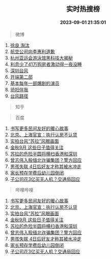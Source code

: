 <div align="center"><h2>实时热搜榜</h2><h4>2023-09-01 21:35:01</h4></div>

> 微博  

1. [徐良 淘汰](https://s.weibo.com/weibo?q=%E5%BE%90%E8%89%AF%20%E6%B7%98%E6%B1%B0&t=31&band_rank=1&Refer=top)<br />
2. [航空公司向李惠利道歉](https://s.weibo.com/weibo?q=%23%E8%88%AA%E7%A9%BA%E5%85%AC%E5%8F%B8%E5%90%91%E6%9D%8E%E6%83%A0%E5%88%A9%E9%81%93%E6%AD%89%23&t=31&band_rank=2&Refer=top)<br />
3. [杭州亚运会游泳馆黑科技大揭秘](https://s.weibo.com/weibo?q=%23%E6%9D%AD%E5%B7%9E%E4%BA%9A%E8%BF%90%E4%BC%9A%E6%B8%B8%E6%B3%B3%E9%A6%86%E9%BB%91%E7%A7%91%E6%8A%80%E5%A4%A7%E6%8F%AD%E7%A7%98%23&t=31&band_rank=3&Refer=top)<br />
4. [利息少了41万购房者激动得一夜没睡](https://s.weibo.com/weibo?q=%23%E5%88%A9%E6%81%AF%E5%B0%91%E4%BA%8641%E4%B8%87%E8%B4%AD%E6%88%BF%E8%80%85%E6%BF%80%E5%8A%A8%E5%BE%97%E4%B8%80%E5%A4%9C%E6%B2%A1%E7%9D%A1%23&t=31&band_rank=4&Refer=top)<br />
5. [深圳台风](https://s.weibo.com/weibo?q=%E6%B7%B1%E5%9C%B3%E5%8F%B0%E9%A3%8E&t=31&band_rank=5&Refer=top)<br />
6. [开端第二部](https://s.weibo.com/weibo?q=%E5%BC%80%E7%AB%AF%E7%AC%AC%E4%BA%8C%E9%83%A8&t=31&band_rank=6&Refer=top)<br />
7. [基本每年一部爆剧的演员](https://s.weibo.com/weibo?q=%23%E5%9F%BA%E6%9C%AC%E6%AF%8F%E5%B9%B4%E4%B8%80%E9%83%A8%E7%88%86%E5%89%A7%E7%9A%84%E6%BC%94%E5%91%98%23&t=31&band_rank=7&Refer=top)<br />
8. [骄阳伴我](https://s.weibo.com/weibo?q=%E9%AA%84%E9%98%B3%E4%BC%B4%E6%88%91&t=31&band_rank=8&Refer=top)<br />
9. [台风路径](https://s.weibo.com/weibo?q=%E5%8F%B0%E9%A3%8E%E8%B7%AF%E5%BE%84&t=31&band_rank=9&Refer=top)<br />

> 知乎  


> 百度  

1. [书写更多民间友好的暖心故事](https://www.baidu.com/s?wd=%E4%B9%A6%E5%86%99%E6%9B%B4%E5%A4%9A%E6%B0%91%E9%97%B4%E5%8F%8B%E5%A5%BD%E7%9A%84%E6%9A%96%E5%BF%83%E6%95%85%E4%BA%8B&sa=fyb_news&rsv_dl=fyb_news)<br />
2. [北京、上海官宣：执行认房不认贷](https://www.baidu.com/s?wd=%E5%8C%97%E4%BA%AC%E3%80%81%E4%B8%8A%E6%B5%B7%E5%AE%98%E5%AE%A3%EF%BC%9A%E6%89%A7%E8%A1%8C%E8%AE%A4%E6%88%BF%E4%B8%8D%E8%AE%A4%E8%B4%B7&sa=fyb_news&rsv_dl=fyb_news)<br />
3. [实拍台风“苏拉”风眼画面](https://www.baidu.com/s?wd=%E5%AE%9E%E6%8B%8D%E5%8F%B0%E9%A3%8E%E2%80%9C%E8%8B%8F%E6%8B%89%E2%80%9D%E9%A3%8E%E7%9C%BC%E7%94%BB%E9%9D%A2&sa=fyb_news&rsv_dl=fyb_news)<br />
4. [金秋9月 这些日子值得关注](https://www.baidu.com/s?wd=%E9%87%91%E7%A7%8B9%E6%9C%88+%E8%BF%99%E4%BA%9B%E6%97%A5%E5%AD%90%E5%80%BC%E5%BE%97%E5%85%B3%E6%B3%A8&sa=fyb_news&rsv_dl=fyb_news)<br />
5. [苏拉的危险半圆将横扫香港和深圳](https://www.baidu.com/s?wd=%E8%8B%8F%E6%8B%89%E7%9A%84%E5%8D%B1%E9%99%A9%E5%8D%8A%E5%9C%86%E5%B0%86%E6%A8%AA%E6%89%AB%E9%A6%99%E6%B8%AF%E5%92%8C%E6%B7%B1%E5%9C%B3&sa=fyb_news&rsv_dl=fyb_news)<br />
6. [曾志伟入股缅北诈骗集团？警方回应](https://www.baidu.com/s?wd=%E6%9B%BE%E5%BF%97%E4%BC%9F%E5%85%A5%E8%82%A1%E7%BC%85%E5%8C%97%E8%AF%88%E9%AA%97%E9%9B%86%E5%9B%A2%EF%BC%9F%E8%AD%A6%E6%96%B9%E5%9B%9E%E5%BA%94&sa=fyb_news&rsv_dl=fyb_news)<br />
7. [男孩失联 4日后好友才称其被水冲走](https://www.baidu.com/s?wd=%E7%94%B7%E5%AD%A9%E5%A4%B1%E8%81%94+4%E6%97%A5%E5%90%8E%E5%A5%BD%E5%8F%8B%E6%89%8D%E7%A7%B0%E5%85%B6%E8%A2%AB%E6%B0%B4%E5%86%B2%E8%B5%B0&sa=fyb_news&rsv_dl=fyb_news)<br />
8. [家长预存学费后幼儿园倒闭](https://www.baidu.com/s?wd=%E5%AE%B6%E9%95%BF%E9%A2%84%E5%AD%98%E5%AD%A6%E8%B4%B9%E5%90%8E%E5%B9%BC%E5%84%BF%E5%9B%AD%E5%80%92%E9%97%AD&sa=fyb_news&rsv_dl=fyb_news)<br />
9. [子公司花3亿买无人机？交通局回应](https://www.baidu.com/s?wd=%E5%AD%90%E5%85%AC%E5%8F%B8%E8%8A%B13%E4%BA%BF%E4%B9%B0%E6%97%A0%E4%BA%BA%E6%9C%BA%EF%BC%9F%E4%BA%A4%E9%80%9A%E5%B1%80%E5%9B%9E%E5%BA%94&sa=fyb_news&rsv_dl=fyb_news)<br />

> 哔哩哔哩  

1. [书写更多民间友好的暖心故事](https://www.baidu.com/s?wd=%E4%B9%A6%E5%86%99%E6%9B%B4%E5%A4%9A%E6%B0%91%E9%97%B4%E5%8F%8B%E5%A5%BD%E7%9A%84%E6%9A%96%E5%BF%83%E6%95%85%E4%BA%8B&sa=fyb_news&rsv_dl=fyb_news)<br />
2. [北京、上海官宣：执行认房不认贷](https://www.baidu.com/s?wd=%E5%8C%97%E4%BA%AC%E3%80%81%E4%B8%8A%E6%B5%B7%E5%AE%98%E5%AE%A3%EF%BC%9A%E6%89%A7%E8%A1%8C%E8%AE%A4%E6%88%BF%E4%B8%8D%E8%AE%A4%E8%B4%B7&sa=fyb_news&rsv_dl=fyb_news)<br />
3. [实拍台风“苏拉”风眼画面](https://www.baidu.com/s?wd=%E5%AE%9E%E6%8B%8D%E5%8F%B0%E9%A3%8E%E2%80%9C%E8%8B%8F%E6%8B%89%E2%80%9D%E9%A3%8E%E7%9C%BC%E7%94%BB%E9%9D%A2&sa=fyb_news&rsv_dl=fyb_news)<br />
4. [金秋9月 这些日子值得关注](https://www.baidu.com/s?wd=%E9%87%91%E7%A7%8B9%E6%9C%88+%E8%BF%99%E4%BA%9B%E6%97%A5%E5%AD%90%E5%80%BC%E5%BE%97%E5%85%B3%E6%B3%A8&sa=fyb_news&rsv_dl=fyb_news)<br />
5. [苏拉的危险半圆将横扫香港和深圳](https://www.baidu.com/s?wd=%E8%8B%8F%E6%8B%89%E7%9A%84%E5%8D%B1%E9%99%A9%E5%8D%8A%E5%9C%86%E5%B0%86%E6%A8%AA%E6%89%AB%E9%A6%99%E6%B8%AF%E5%92%8C%E6%B7%B1%E5%9C%B3&sa=fyb_news&rsv_dl=fyb_news)<br />
6. [曾志伟入股缅北诈骗集团？警方回应](https://www.baidu.com/s?wd=%E6%9B%BE%E5%BF%97%E4%BC%9F%E5%85%A5%E8%82%A1%E7%BC%85%E5%8C%97%E8%AF%88%E9%AA%97%E9%9B%86%E5%9B%A2%EF%BC%9F%E8%AD%A6%E6%96%B9%E5%9B%9E%E5%BA%94&sa=fyb_news&rsv_dl=fyb_news)<br />
7. [男孩失联 4日后好友才称其被水冲走](https://www.baidu.com/s?wd=%E7%94%B7%E5%AD%A9%E5%A4%B1%E8%81%94+4%E6%97%A5%E5%90%8E%E5%A5%BD%E5%8F%8B%E6%89%8D%E7%A7%B0%E5%85%B6%E8%A2%AB%E6%B0%B4%E5%86%B2%E8%B5%B0&sa=fyb_news&rsv_dl=fyb_news)<br />
8. [家长预存学费后幼儿园倒闭](https://www.baidu.com/s?wd=%E5%AE%B6%E9%95%BF%E9%A2%84%E5%AD%98%E5%AD%A6%E8%B4%B9%E5%90%8E%E5%B9%BC%E5%84%BF%E5%9B%AD%E5%80%92%E9%97%AD&sa=fyb_news&rsv_dl=fyb_news)<br />
9. [子公司花3亿买无人机？交通局回应](https://www.baidu.com/s?wd=%E5%AD%90%E5%85%AC%E5%8F%B8%E8%8A%B13%E4%BA%BF%E4%B9%B0%E6%97%A0%E4%BA%BA%E6%9C%BA%EF%BC%9F%E4%BA%A4%E9%80%9A%E5%B1%80%E5%9B%9E%E5%BA%94&sa=fyb_news&rsv_dl=fyb_news)<br />
